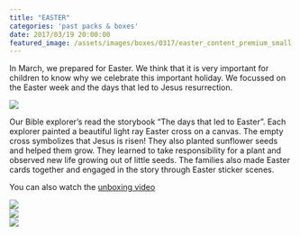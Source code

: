 ```yaml
---
title: "EASTER"
categories: 'past packs & boxes'
date: 2017/03/19 20:00:00
featured_image: /assets/images/boxes/0317/easter_content_premium_small.png
---
```


In March, we prepared for Easter. We think that it is very important for children to know why we celebrate this important holiday. We focussed on the Easter week and the days that led to Jesus resurrection.

<!-- more -->
<img src="/assets/images/boxes/0317/easter_content_premium.png"/>

Our Bible explorer’s read the storybook “The days that led to Easter”. Each explorer painted a beautiful light ray Easter cross on a canvas. The empty cross symbolizes that Jesus is risen! They also planted sunflower seeds and helped them grow. They learned to take responsibility for a plant and observed new life growing out of little seeds. The families also made Easter cards together and engaged in the story through Easter sticker scenes.

You can also watch the <a href="https://youtu.be/MBwRg_IETBg">unboxing video</a>

<div class="row">
  <div class="col-xs-6 col-md-4">
  	<img src="/assets/images/boxes/0317/craft.jpg"/>
  </div>
  <div class="col-xs-6 col-md-4">
  	<img src="/assets/images/boxes/0317/cross.png"/>
  </div>
  <div class="col-xs-6 col-md-4">
  	<img src="/assets/images/boxes/0317/sprout.jpg"/>
  </div>
</div>
